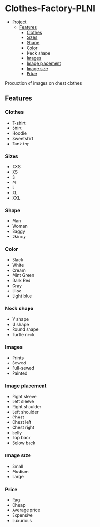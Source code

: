 # Clothes-Factory-PLNI

- [Project](#project)
  - [Features](#features)
    - [Clothes](#clothes)
    - [Sizes](#sizes)
    - [Shape](#shape)
    - [Color](#color)
    - [Neck shape](#neck-shape)
    - [Images](#images)
    - [Image placement](#image-placement)
    - [Image size](#image-size)
    - [Price](#price)

Production of images on chest clothes

## Features

### Clothes

- T-shirt
- Shirt
- Hoodie
- Sweetshirt
- Tank top

### Sizes

- XXS
- XS
- S
- M
- L
- XL
- XXL

### Shape

- Man
- Woman
- Baggy
- Skinny

### Color

- Black
- White
- Cream
- Mint Green
- Dark Red
- Gray
- Lilac
- Light blue

### Neck shape

- V shape
- U shape
- Round shape
- Turtle neck

### Images

- Prints
- Sewed
- Full-sewed
- Painted

### Image placement

- Right sleeve
- Left sleeve
- Right shoulder
- Left shoulder
- Chest
- Chest left
- Chest right
- belly
- Top back
- Below back

### Image size

- Small
- Medium
- Large

### Price

- Rag
- Cheap
- Average price
- Expensive
- Luxurious
